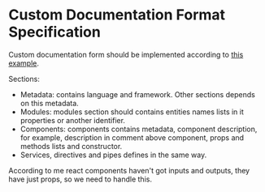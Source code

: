 # Custom Documentation Format Specification

Custom documentation form should be implemented according to [this example](custom-format-spec-example.json).

Sections:
- Metadata: contains language and framework. Other sections depends on this metadata.
- Modules: modules section should contains entities names lists in it properties or another identifier.
- Components: components contains metadata, component description, for example, description in comment above component, props and methods lists and constructor.
- Services, directives and pipes defines in the same way.

According to me react components haven't got inputs and outputs, they have just props, so we need to handle this.